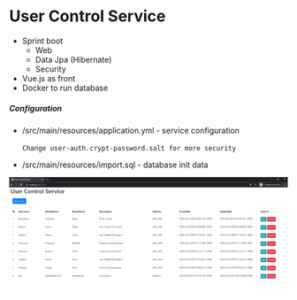 # User Control Service

- Sprint boot
    - Web
    - Data Jpa (Hibernate)
    - Security
- Vue.js as front    
- Docker to run database

##### Configuration
- /src/main/resources/application.yml - service configuration

   `Change user-auth.crypt-password.salt for more security`
   
- /src/main/resources/import.sql - database init data

   
![User panel](docs/user-panel.png)

